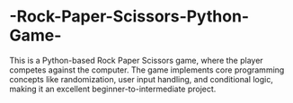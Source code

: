 # -Rock-Paper-Scissors-Python-Game-
This is a Python-based Rock Paper Scissors game, where the player competes against the computer. The game implements core programming concepts like randomization, user input handling, and conditional logic, making it an excellent beginner-to-intermediate project.
